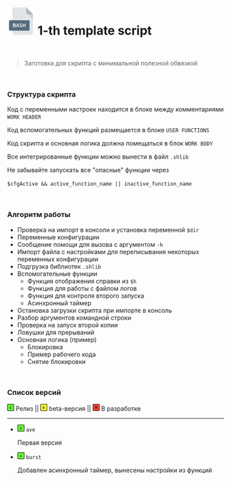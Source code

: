 # <img src="/.img/icon_bash.png"/> 1-th template script

<br />

> Заготовка для скрипта с минимальной полезной обвязкой
>

<br />

### Структура скрипта

Код с переменными настроек находится в блоке между комментариями `WORK HEADER`

Код вспомогательных функций размещается в блоке `USER FUNCTIONS`

Код скрипта и основная логика должна помещаться в блок `WORK BODY`

Все интегрированные функции можно вынести в файл `.shlib`

Не забывайте запускать все "опасные" функции через

​		`$cfgActive && active_function_name || inactive_function_name`

<br />

### Алгоритм работы

- Проверка на импорт в консоли и установка переменной `$dir`
- Переменные конфигурации
- Сообщение помощи для вызова с аргументом `-h`
- Импорт файла с настройками для переписывания некоторых переменных конфигурации
- Подгрузка библиотек `.shlib`
- Вспомогательные функции
  - Функция отображения справки из `$h`
  - Функция для работы с файлом логов
  - Функция для контроля второго запуска
  - Асинхронный таймер
- Остановка загрузки скрипта при импорте в консоль
- Разбор аргументов командной строки
- Проверка на запуск второй копии
- Ловушки для прерываний
- Основная логика (пример)
  - Блокировка
  - Пример рабочего кода
  - Снятие блокировки

<br />

### Список версий

<img src="/.img/icon_g.png"/> Релиз || <img src="/.img/icon_y.png"/> beta-версия || <img src="/.img/icon_r.png"/> В разработке

------

- <img src="/.img/icon_g.png"/> `ave`

	Первая версия

- <img src="/.img/icon_g.png"/> `burst`

	Добавлен асинхронный таймер, вынесены настройки из функций
